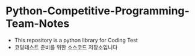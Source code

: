 # Python-Competitive-Programming-Team-Notes
- This repository is a python library for Coding Test
- 코딩테스트 준비를 위한 소스코드 저장소입니다
